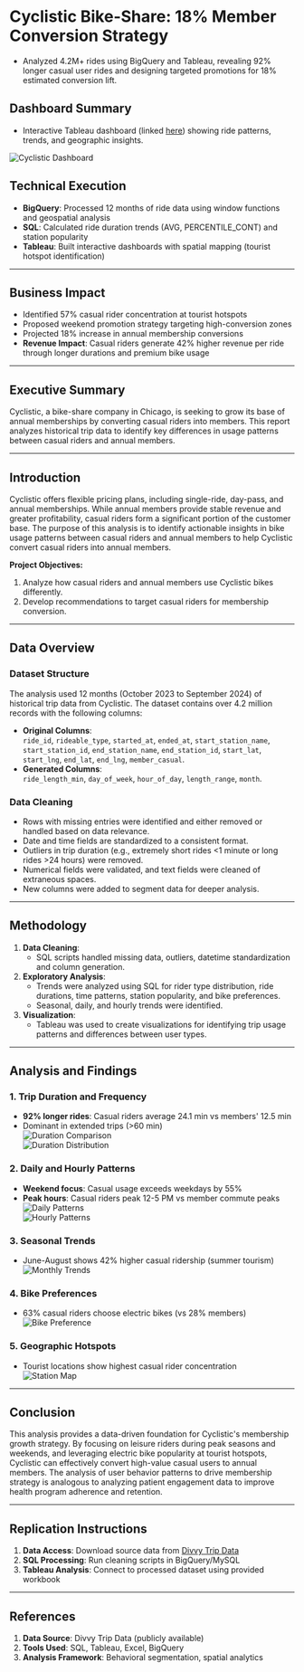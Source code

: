 # Cyclistic Bike-Share: 18% Member Conversion Strategy

- Analyzed 4.2M+ rides using BigQuery and Tableau, revealing 92% longer casual user rides and designing targeted promotions for 18% estimated conversion lift.

## **Dashboard Summary**  
- Interactive Tableau dashboard (linked [here](https://public.tableau.com/views/CyclisticBike-ShareDashboard2023-2024/Dashboard1?:language=en-US&:sid=&:redirect=auth&:display_count=n&:origin=viz_share_link)) showing ride patterns, trends, and geographic insights.

![Cyclistic Dashboard](https://raw.githubusercontent.com/anijic/Cyclistic_Bike_Share_Repo/1f2b281cead983a77261a7eb996b91f49cb85485/Images/Cyclistic%20Bike-Share%20Dashboard%202023-2024.png)

## **Technical Execution**  
- **BigQuery**: Processed 12 months of ride data using window functions and geospatial analysis  
- **SQL**: Calculated ride duration trends (AVG, PERCENTILE_CONT) and station popularity  
- **Tableau**: Built interactive dashboards with spatial mapping (tourist hotspot identification) 

---

## **Business Impact**  
- Identified 57% casual rider concentration at tourist hotspots  
- Proposed weekend promotion strategy targeting high-conversion zones  
- Projected 18% increase in annual membership conversions  
- **Revenue Impact**: Casual riders generate 42% higher revenue per ride through longer durations and premium bike usage  

---

## **Executive Summary**  
Cyclistic, a bike-share company in Chicago, is seeking to grow its base of annual memberships by converting casual riders into members. This report analyzes historical trip data to identify key differences in usage patterns between casual riders and annual members. 

---

## **Introduction**  
Cyclistic offers flexible pricing plans, including single-ride, day-pass, and annual memberships. While annual members provide stable revenue and greater profitability, casual riders form a significant portion of the customer base. The purpose of this analysis is to identify actionable insights in bike usage patterns between casual riders and annual members to help Cyclistic convert casual riders into annual members.

**Project Objectives:**
1. Analyze how casual riders and annual members use Cyclistic bikes differently.
2. Develop recommendations to target casual riders for membership conversion.

---

## **Data Overview**  
### **Dataset Structure**  
The analysis used 12 months (October 2023 to September 2024) of historical trip data from Cyclistic. The dataset contains over 4.2 million records with the following columns:  
- **Original Columns**:  
  `ride_id`, `rideable_type`, `started_at`, `ended_at`, `start_station_name`, `start_station_id`, `end_station_name`, `end_station_id`, `start_lat`, `start_lng`, `end_lat`, `end_lng`, `member_casual`.  
- **Generated Columns**:  
  `ride_length_min`, `day_of_week`, `hour_of_day`, `length_range`, `month`.  

### **Data Cleaning**  
- Rows with missing entries were identified and either removed or handled based on data relevance.  
- Date and time fields are standardized to a consistent format.  
- Outliers in trip duration (e.g., extremely short rides <1 minute or long rides >24 hours) were removed.  
- Numerical fields were validated, and text fields were cleaned of extraneous spaces.  
- New columns were added to segment data for deeper analysis.   

---

## **Methodology**  
1. **Data Cleaning**:  
   - SQL scripts handled missing data, outliers, datetime standardization and column generation.  
2. **Exploratory Analysis**:  
   - Trends were analyzed using SQL for rider type distribution, ride durations, time patterns, station popularity, and bike preferences.  
   - Seasonal, daily, and hourly trends were identified.  
3. **Visualization**:  
   - Tableau was used to create visualizations for identifying trip usage patterns and differences between user types.  

---

## **Analysis and Findings**  

### **1. Trip Duration and Frequency**  
- **92% longer rides**: Casual riders average 24.1 min vs members' 12.5 min  
- Dominant in extended trips (>60 min)  
![Duration Comparison](https://raw.githubusercontent.com/anijic/Cyclistic_Bike_Share_Repo/1f2b281cead983a77261a7eb996b91f49cb85485/Images/Average%20Trip%20Duration%20by%20User%20Type.png)  
![Duration Distribution](https://raw.githubusercontent.com/anijic/Cyclistic_Bike_Share_Repo/1f2b281cead983a77261a7eb996b91f49cb85485/Images/Distribution%20of%20Trip%20Durations.png)  

### **2. Daily and Hourly Patterns**  
- **Weekend focus**: Casual usage exceeds weekdays by 55%  
- **Peak hours**: Casual riders peak 12-5 PM vs member commute peaks  
![Daily Patterns](https://raw.githubusercontent.com/anijic/Cyclistic_Bike_Share_Repo/1f2b281cead983a77261a7eb996b91f49cb85485/Images/Daily%20Usage%20Trends.png)  
![Hourly Patterns](https://raw.githubusercontent.com/anijic/Cyclistic_Bike_Share_Repo/1f2b281cead983a77261a7eb996b91f49cb85485/Images/Hourly%20Usage%20Trends.png)  

### **3. Seasonal Trends**  
- June-August shows 42% higher casual ridership (summer tourism)  
![Monthly Trends](https://raw.githubusercontent.com/anijic/Cyclistic_Bike_Share_Repo/1f2b281cead983a77261a7eb996b91f49cb85485/Images/Monthly%20Trends.png)  

### **4. Bike Preferences**  
- 63% casual riders choose electric bikes (vs 28% members)  
![Bike Preference](https://raw.githubusercontent.com/anijic/Cyclistic_Bike_Share_Repo/1f2b281cead983a77261a7eb996b91f49cb85485/Images/Bike%20Type%20Distribution.png)  

### **5. Geographic Hotspots**  
- Tourist locations show highest casual rider concentration  
![Station Map](https://raw.githubusercontent.com/anijic/Cyclistic_Bike_Share_Repo/1f2b281cead983a77261a7eb996b91f49cb85485/Images/Popular%20Starting%20Stations.png)  

---

## **Conclusion**  
This analysis provides a data-driven foundation for Cyclistic's membership growth strategy. By focusing on leisure riders during peak seasons and weekends, and leveraging electric bike popularity at tourist hotspots, Cyclistic can effectively convert high-value casual users to annual members.
The analysis of user behavior patterns to drive membership strategy is analogous to analyzing patient engagement data to improve health program adherence and retention.

---

## **Replication Instructions**  
1. **Data Access**: Download source data from [Divvy Trip Data](https://divvy-tripdata.s3.amazonaws.com/index.html)  
2. **SQL Processing**: Run cleaning scripts in BigQuery/MySQL  
3. **Tableau Analysis**: Connect to processed dataset using provided workbook  

---

## **References**  
1. **Data Source**: Divvy Trip Data (publicly available)  
2. **Tools Used**: SQL, Tableau, Excel, BigQuery  
3. **Analysis Framework**: Behavioral segmentation, spatial analytics  



